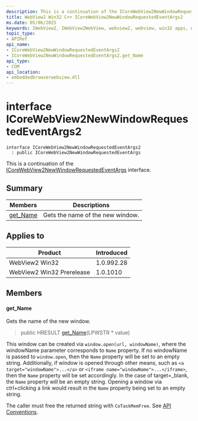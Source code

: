 ```yaml
---
description: This is a continuation of the ICoreWebView2NewWindowRequestedEventArgs interface.
title: WebView2 Win32 C++ ICoreWebView2NewWindowRequestedEventArgs2
ms.date: 05/06/2025
keywords: IWebView2, IWebView2WebView, webview2, webview, win32 apps, win32, edge, ICoreWebView2, ICoreWebView2Controller, browser control, edge html, ICoreWebView2NewWindowRequestedEventArgs2
topic_type: 
- APIRef
api_name:
- ICoreWebView2NewWindowRequestedEventArgs2
- ICoreWebView2NewWindowRequestedEventArgs2.get_Name
api_type:
- COM
api_location:
- embeddedbrowserwebview.dll
---
```


# interface ICoreWebView2NewWindowRequestedEventArgs2

```
interface ICoreWebView2NewWindowRequestedEventArgs2
  : public ICoreWebView2NewWindowRequestedEventArgs
```

This is a continuation of the [ICoreWebView2NewWindowRequestedEventArgs](icorewebview2newwindowrequestedeventargs.md#icorewebview2newwindowrequestedeventargs) interface.

## Summary

 Members                        | Descriptions
--------------------------------|---------------------------------------------
[get_Name](#get_name) | Gets the name of the new window.

## Applies to

Product                         | Introduced
--------------------------------|---------------------------------------------
WebView2 Win32            |    1.0.992.28
WebView2 Win32 Prerelease |    1.0.1010

## Members

#### get_Name

Gets the name of the new window.

> public HRESULT [get_Name](#get_name)(LPWSTR * value)

This window can be created via `window.open(url, windowName)`, where the windowName parameter corresponds to `Name` property. If no windowName is passed to `window.open`, then the `Name` property will be set to an empty string. Additionally, if window is opened through other means, such as `<a target="windowName">...</a>` or `<iframe name="windowName">...</iframe>`, then the `Name` property will be set accordingly. In the case of target=_blank, the `Name` property will be an empty string. Opening a window via ctrl+clicking a link would result in the `Name` property being set to an empty string.

The caller must free the returned string with `CoTaskMemFree`. See [API Conventions](/microsoft-edge/webview2/concepts/win32-api-conventions#strings).

